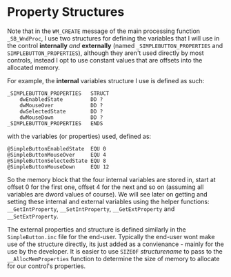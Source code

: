 # Property Structures

Note that in the `WM_CREATE` message of the main processing function `_SB_WndProc`, I use two structures for defining the variables that I will use in the control **internally** _and_ **externally** \(named `_SIMPLEBUTTON_PROPERTIES` and `SIMPLEBUTTON_PROPERTIES`\), although they aren't used directly by most controls, instead I opt to use constant values that are offsets into the allocated memory.

For example, the **internal** variables structure I use is defined as such:

```x86asm
_SIMPLEBUTTON_PROPERTIES   STRUCT
    dwEnabledState         DD ?
    dwMouseOver            DD ?
    dwSelectedState        DD ?
    dwMouseDown            DD ?
_SIMPLEBUTTON_PROPERTIES   ENDS
```

with the variables \(or properties\) used, defined as:

```x86asm
@SimpleButtonEnabledState  EQU 0
@SimpleButtonMouseOver     EQU 4
@SimpleButtonSelectedState EQU 8
@SimpleButtonMouseDown     EQU 12
```

So the memory block that the four internal variables are stored in, start at offset 0 for the first one, offset 4 for the next and so on \(assuming all variables are dword values of course\). We will see later on getting and setting these internal and external variables using the helper functions: `__GetIntProperty`, `__SetIntProperty`, `__GetExtProperty` and `__SetExtProperty`.

The external properties and structure is defined similarly in the `SimpleButton.inc` file for the end-user. Typically the end-user wont make use of the structure directly, its just added as a convienance - mainly for the use by the developer. It is easier to use `SIZEOF` _structurename_ to pass to the `__AllocMemProperties` function to determine the size of memory to allocate for our control's properties.

